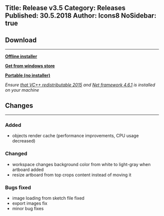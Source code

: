 Title: Release v3.5
Category: Releases
Published: 30.5.2018
Author: Icons8
NoSidebar: true
---

## Download
---
 **[Offline installer](https://desk.icons8.com/lunacy/LunacySetup_3.5.exe)**

 **[Get from windows store](https://www.microsoft.com/store/apps/9pnlmkkpcljj?ocid=badge)**

 **[Portable (no installer)](https://desk.icons8.com/lunacy/LunacyPortable_3.5.zip)**

*Ensure [that VC++ redistributable 2015](https://www.microsoft.com/en-us/download/details.aspx?id=48145)
and [Net framework 4.6.1](
https://www.microsoft.com/en-us/download/details.aspx?id=49981) is installed on your machine*

## Changes
---

### **Added**

- objects render cache (performance improvements, CPU usage decreased)

### **Changed**

- workspace changes background color from white to light-gray when artboard added
- resize artboard from top crops content instead of moving it

### **Bugs fixed**

- image loading from sketch file fixed
- export images fix
- minor bug fixes
